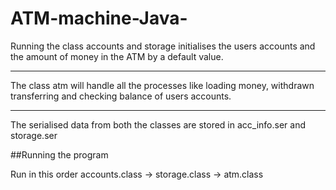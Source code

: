 # ATM-machine-Java-

Running the class accounts and storage 
initialises the users accounts and the amount 
of money in the ATM by a default value.

----------------------------------------------

The class atm will handle all the processes like 
loading money, withdrawn transferring and checking
balance of users accounts.

----------------------------------------------

The serialised data from both the classes are 
stored in acc_info.ser and storage.ser

##Running the program

Run in this order
accounts.class -> storage.class -> atm.class
